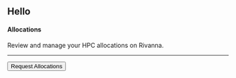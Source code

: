 <link rel="stylesheet"href="https://use.fontawesome.com/releases/v5.9.0/css/all.css"crossorigin="anonymous">
<script src="https://sdk.amazonaws.com/js/aws-sdk-2.885.0.min.js"></script>
<script>
function setCookie(key, value, expiry) {
    var expires = new Date();
    expires.setTime(expires.getTime() + (expiry * 60 * 60 * 90));
    // Switch lines below before builds
    document.cookie = key + '=' + value + ';expires=' + expires.toUTCString() + ';path=/' + ';domain=rc.virginia.edu';
    // document.cookie = key + '=' + value + ';expires=' + expires.toUTCString() + ';path=/';
};
function getCookie(key) {
    var keyValue = document.cookie.match('(^|;) ?' + key + '=([^;]*)(;|$)');
    return keyValue ? keyValue[2] : null;
  };
// var form_url = window.location;
// let referrer = setCookie('__rc_form_referrer', form_url, '24');


// Initialize the Amazon Cognito credentials provider
var AWS = require('aws-sdk');
AWS.config.region = 'us-east-1'; // Region
AWS.config.credentials = new AWS.CognitoIdentityCredentials({
    IdentityPoolId: 'us-east-1:476d3055-6a82-45c9-80f5-c04bfdc47cbd',
});

// Create publish parameters
var params = {
  Message: 'MESSAGE_TEXT', /* required */
  TopicArn: 'TOPIC_ARN'
};

// Create promise and SNS service object
var publishTextPromise = new AWS.SNS({apiVersion: '2010-03-31'}).publish(params).promise();

// Handle promise's fulfilled/rejected states
publishTextPromise.then(
  function(data) {
    console.log(`Message ${params.Message} sent to the topic ${params.TopicArn}`);
    console.log("MessageID is " + data.MessageId);
  }).catch(
    function(err) {
    console.error(err, err.stack);
  });

</script>

<div class="row">
  <div class="col-12 col-md-6">
    <h2 id="name">Hello </h2>
  </div>
  <div class="col-12 col-md-6">
    <div id="identity" style="float:right;text-align:right;font-family:'Roboto Mono', monospace;font-size:90%;"></div>
  </div>
</div>

<div class="row">
<div class="col-md-6">
  <div class="alert alert-primary" role="alert" style="">
    <div style="float:right;"><i class="fas fa-list-alt fa-2x"></i></div>
    <h4 class="alert-heading">Allocations</h4>
    <p>Review and manage your HPC allocations on Rivanna.</p>
    <hr>
    <a href="/userinfo/hpc/access/"><button class="btn btn-primary btn-sm">Request Allocations</button></a>
  </div>
</div>
</div>
